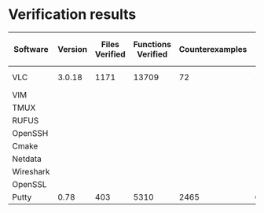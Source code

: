 # Verification results

| Software  | Version | Files Verified | Functions Verified | Counterexamples | Overall time | Peak Memory Usage |
|-----------|---------|----------------|--------------------|-----------------|--------------|-------------------|
| VLC       |  3.0.18 | 1171           | 13709              | 72                |   1033.79s           |  20.09 MB          |
| VIM       |         |                |                    |                 |              |                   |
| TMUX      |         |                |                    |                 |              |                   |
| RUFUS     |         |                |                    |                 |              |                   |
| OpenSSH   |         |                |                    |                 |              |                   |
| Cmake     |         |                |                    |                 |              |                   |
| Netdata   |         |                |                    |                 |              |                   |
| Wireshark |         |                |                    |                 |              |                   |
| OpenSSL   |         |                |                    |                 |              |                   |
| Putty     | 0.78    | 403            | 5310               | 2465            | 66210.32s    | 58.54MB           |
